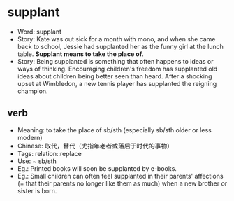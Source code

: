 # supplant

- Word: supplant
- Story: Kate was out sick for a month with mono, and when she came back to school, Jessie had supplanted her as the funny girl at the lunch table. **Supplant means to take the place of**.
- Story: Being supplanted is something that often happens to ideas or ways of thinking. Encouraging children's freedom has supplanted old ideas about children being better seen than heard. After a shocking upset at Wimbledon, a new tennis player has supplanted the reigning champion.

## verb

- Meaning: to take the place of sb/sth (especially sb/sth older or less modern)
- Chinese: 取代，替代（尤指年老者或落后于时代的事物）
- Tags: relation::replace
- Use: ~ sb/sth
- Eg.: Printed books will soon be supplanted by e-books.
- Eg.: Small children can often feel supplanted in their parents' affections (= that their parents no longer like them as much) when a new brother or sister is born.

